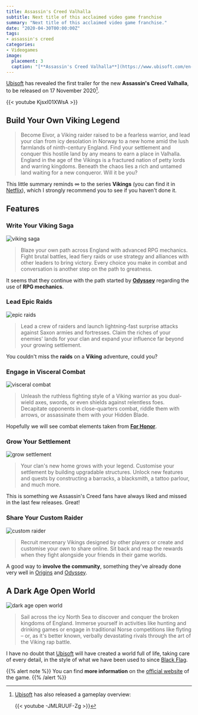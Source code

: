 ```yaml
---
title: Assassin's Creed Valhalla
subtitle: Next title of this acclaimed video game franchise
summary: "Next title of this acclaimed video game franchise."
date: "2020-04-30T00:00:00Z"
tags:
- assassin's creed
categories:
- Videogames
image:
  placement: 3
  caption: "[**Assassin's Creed Valhalla**](https://www.ubisoft.com/en-gb/game/assassins-creed/valhalla)"
---
```


[Ubisoft](https://www.ubisoft.com/en-gb/) has revealed the first trailer for the new **Assassin's Creed Valhalla**, to be released on 17 November 2020[^1].

[^1]: [Ubisoft](https://www.ubisoft.com/en-gb/) has also released a gameplay overview:

	{{< youtube -JMLRUUF-Zg >}}	

{{< youtube KjsxI01XWsA >}}

## Build Your Own Viking Legend
> Become Eivor, a Viking raider raised to be a fearless warrior, and lead your clan from icy desolation in Norway to a new home amid the lush farmlands of ninth-century England. Find your settlement and conquer this hostile land by any means to earn a place in Valhalla.
England in the age of the Vikings is a fractured nation of petty lords and warring kingdoms. Beneath the chaos lies a rich and untamed land waiting for a new conqueror. Will it be you?

This little summary reminds $\infty$ to the series **Vikings** (you can find it in [Netflix](https://www.netflix.com/title/70301870)), which I strongly recommend you to see if you haven't done it.

## Features
### Write Your Viking Saga
![viking saga](https://staticctf.akamaized.net/J3yJr34U2pZ2Ieem48Dwy9uqj5PNUQTn/11fnAIXY73SvPgCwsFJTGf/8b6e9f81d7a4544339c9ec8a1d64f14c/ACK_WriteYourVikingSaga__1_.png)

> Blaze your own path across England with advanced RPG mechanics. Fight brutal battles, lead fiery raids or use strategy and alliances with other leaders to bring victory. Every choice you make in combat and conversation is another step on the path to greatness.

It seems that they continue with the path started by [**Odyssey**](https://assassinscreed.ubisoft.com/game/en-gb/odyssey) regarding the use of **RPG mechanics**.

### Lead Epic Raids
![epic raids](https://staticctf.akamaized.net/J3yJr34U2pZ2Ieem48Dwy9uqj5PNUQTn/2n0tQAPCRAggRczGFSJ9IJ/e376be5d7f4fd84c250be1e48ce67a9f/ac-full-width_raid_desktop.png)

> Lead a crew of raiders and launch lightning-fast surprise attacks against Saxon armies and fortresses. Claim the riches of your enemies' lands for your clan and expand your influence far beyond your growing settlement.

You couldn't miss the **raids** on a **Viking** adventure, could you?

### Engage in Visceral Combat
![visceral combat](https://staticctf.akamaized.net/J3yJr34U2pZ2Ieem48Dwy9uqj5PNUQTn/5JE9v6dbyUyWc6cVkw8MXR/dc377befabf3505ee1caec6cb9f70f30/ac-full-width_combat_desktop.png)

> Unleash the ruthless fighting style of a Viking warrior as you dual-wield axes, swords, or even shields against relentless foes. Decapitate opponents in close-quarters combat, riddle them with arrows, or assassinate them with your Hidden Blade.

Hopefully we will see combat elements taken from [**For Honor**](https://forhonor.ubisoft.com/game/en-gb/home/).

### Grow Your Settlement
![grow settlement](https://staticctf.akamaized.net/J3yJr34U2pZ2Ieem48Dwy9uqj5PNUQTn/5DFQRcPN7xqCs79hr24wCp/402d56691739c8d8237e4fc8d677cbd9/ac-full-width_england-evening_desktop.png)

> Your clan's new home grows with your legend. Customise your settlement by building upgradable structures. Unlock new features and quests by constructing a barracks, a blacksmith, a tattoo parlour, and much more.

This is something we Assassin's Creed fans have always liked and missed in the last few releases. Great!

### Share Your Custom Raider
![custom raider](https://staticctf.akamaized.net/J3yJr34U2pZ2Ieem48Dwy9uqj5PNUQTn/4FzbQHeyJqEoKHsS8iG0LQ/f34f246b3e8b36f33c7ff4f0ac31b3ad/ac-full-width_jomsviking_desktop.png)

> Recruit mercenary Vikings designed by other players or create and customise your own to share online. Sit back and reap the rewards when they fight alongside your friends in their game worlds.

A good way to **involve the community**, something they've already done very well in [Origins](https://www.ubisoft.com/en-gb/game/assassins-creed-origins/) and [Odyssey](https://assassinscreed.ubisoft.com/game/en-gb/odyssey).

## A Dark Age Open World
![dark age open world](https://staticctf.akamaized.net/J3yJr34U2pZ2Ieem48Dwy9uqj5PNUQTn/7HMfAnuBJPtzcULd3sLi3i/1acf9296bcefd2fe8aa71756b9e8cd48/ac-full-width_vista_desktop.png)

> Sail across the icy North Sea to discover and conquer the broken kingdoms of England. Immerse yourself in activities like hunting and drinking games or engage in traditional Norse competitions like flyting – or, as it's better known, verbally devastating rivals through the art of the Viking rap battle.

I have no doubt that [Ubisoft](https://www.ubisoft.com/en-gb/) will have created a world full of life, taking care of every detail, in the style of what we have been used to since [Black Flag](https://www.ubisoft.com/en-gb/game/assassins-creed-4-black-flag/).

{{% alert note %}}
You can find **more information** on the [official website](https://www.ubisoft.com/en-gb/game/assassins-creed/valhalla) of the game.
{{% /alert %}}